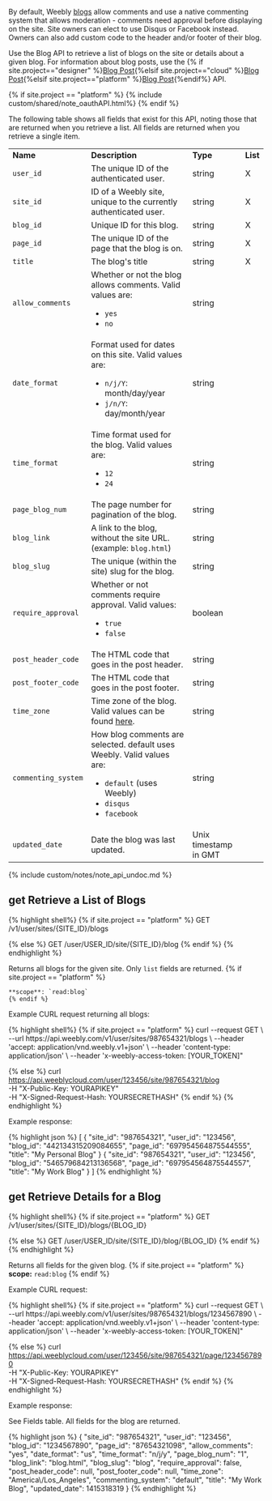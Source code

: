 By default, Weebly [blogs](https://hc.weebly.com/hc/en-us/articles/201405086-Create-a-Blog-Post) allow comments and use a native commenting system that allows moderation - comments need approval before displaying on the site. Site owners can elect to use Disqus or Facebook instead. Owners can also add custom code to the header and/or footer of their blog.

Use the Blog API to retrieve a list of blogs on the site or details about a given blog. For information about blog posts, use the {% if site.project=="designer" %}[Blog Post](ds_api_blog_post.html){%elsif site.project=="cloud" %}[Blog Post](cl_api_blog_post.html){%elsif site.project=="platform" %}[Blog Post](pf_api_blog_post.html){%endif%} API.

{% if site.project == "platform" %}
{% include custom/shared/note_oauthAPI.html%}
{% endif %}

The following table shows all fields that exist for this API, noting those that are returned when you retrieve a list. All fields are returned when you retrieve a single item.
<table>
    <tbody>
    <tr>
        <td><strong>Name</strong></td>
        <td><strong>Description</strong></td>
        <td><strong>Type</strong></td>
        <td><strong>List</strong></td>
    </tr>
    <tr>
        <td><code>user_id</code></td>
        <td>The unique ID of the authenticated user.</td>
        <td>string</td>
        <td>X</td>
    </tr>
    <tr>
        <td><code>site_id</code></td>
        <td>ID of a Weebly site, unique to the currently authenticated
            user.</td>
        <td>string</td>
        <td>X</td>
    </tr>
    <tr>
        <td><code>blog_id</code></td>
        <td>Unique ID for this blog.<br>
        </td>
        <td>string</td>
        <td>X</td>
    </tr>
    <tr>
        <td><code>page_id</code></td>
        <td>​​The unique ID of the page<!--todo: link--> that the blog is
            on.</td>
        <td>string</td>
        <td>X</td>
    </tr>
    <tr>
        <td><code>title</code></td>
        <td>The blog's title<br>
        </td>
        <td>string</td>
        <td>X</td>
    </tr>
    <tr>
        <td>
            <code>allow_comments</code>
        </td>
        <td>Whether or not the blog allows
            comments. Valid values are:
            <ul>
                <li><code>yes</code></li>
                <li><code>no​​</code></li>
            </ul>
        </td>
        <td>string</td>
        <td>
        </td>
    </tr>
    <tr>
        <td>
            <code>date_format</code>
        </td>
        <td>Format used for dates on this
            site. Valid values are:<br>
            <ul>
                <li><code>n/j/Y</code>:
                    month/day/year</li>
                <li><code>j/n/Y</code>:
                    day/month/year</li>
            </ul>
        </td>
        <td>string</td>
        <td>
        </td>
    </tr>
    <tr>
        <td>
            <code>time_format</code>
        </td>
        <td>Time format used for the blog.
            Valid values are:
            <ul>
                <li><code>12</code></li>
                <li><code>24</code></li>
            </ul>
        </td>
        <td>string</td>
        <td>
        </td>
    </tr>
    <tr>
        <td>
            <code>page_blog_num</code>
        </td>
        <td>​The page number for pagination
            of the blog.
        </td>
        <td>string</td>
        <td>
        </td>
    </tr>
    <tr>
        <td>
            <code>blog_link</code>
        </td>
        <td>A link to the blog, without the
            site URL. (example: <code>blog.html</code>)<br>
        </td>
        <td>string</td>
        <td>
        </td>
    </tr>
    <tr>
        <td>
            <code>blog_slug</code>
        </td>
        <td>​​​The unique (within the site)
            slug for the blog.
        </td>
        <td>string</td>
        <td>
        </td>
    </tr>
    <tr>
        <td>
            <code>require_approval</code>
        </td>
        <td>Whether or not comments require
            approval. Valid values:
            <ul>
                <li><code>true</code></li>
                <li><code>false</code></li>
            </ul>
        </td>
        <td>boolean<br>
        </td>
        <td><br>
        </td>
    </tr>
    <tr>
        <td>
            <code>post_header_code</code>
        </td>
        <td>​​​The HTML code that goes in
            the post header.
        </td>
        <td>string</td>
        <td>
        </td>
    </tr>
    <tr>
        <td>
            <code>post_footer_code</code>
        </td>
        <td>​​​​The HTML code that goes in
            the post footer.
        </td>
        <td>string</td>
        <td>
        </td>
    </tr>
    <tr>
        <td>
            <code>time_zone</code>
        </td>
        <td>Time zone of the blog. ​Valid
            values can be found <a
                    href="http://cloud-developer.weebly.com/uploads/3/0/3/1/30316827/timezones.json"
                    target="_blank">here<!--todo: Need to repost this somewhere--></a>.<br>
        </td>
        <td>string</td>
        <td>
        </td>
    </tr>
    <tr>
        <td>
            <code>commenting_system</code>
        </td>
        <td>How blog comments are selected.
            default uses Weebly. Valid values are:
            <ul>
                <li>​<code>default</code> (uses
                    Weebly)</li>
                <li><code>disqus</code></li>
                <li><code>facebook</code></li>
            </ul>
        </td>
        <td>string</td>
        <td>
        </td>
    </tr>
    <tr>
        <td>
            <code>updated_date</code>
        </td>
        <td>​​Date the blog was last updated.
        </td>
        <td>​​Unix timestamp in GMT<br>
        </td>
        <td><br>
        </td>
    </tr>
    </tbody>
</table>
{% include custom/notes/note_api_undoc.md %}

<h2><span class="label label-get text-uppercase">get</span> Retrieve a List of Blogs</h2>

{% highlight shell%}
{% if site.project == "platform" %}
GET /v1/user/sites/{SITE_ID}/blogs

{% else %}
GET /user/USER_ID/site/{SITE_ID}/blog
{% endif %}
{% endhighlight %}

Returns all blogs for the given site. Only `list` fields are returned.
    {% if site.project == "platform" %}

    **scope**: `read:blog`
    {% endif %}

<p class="codeTitle">Example CURL request returning all blogs:</p>
{% highlight shell%}
{% if site.project == "platform" %}
curl --request GET \
--url https://api.weebly.com/v1/user/sites/987654321/blogs \
--header 'accept: application/vnd.weebly.v1+json' \
--header 'content-type: application/json' \
--header 'x-weebly-access-token: [YOUR_TOKEN]"

{% else %}
curl https://api.weeblycloud.com/user/123456/site/987654321/blog \
-H "X-Public-Key: YOURAPIKEY" \
-H "X-Signed-Request-Hash: YOURSECRETHASH"
{% endif %}
{% endhighlight %}

<p class="codeTitle">Example response:</p>
{% highlight json %}
[
    {
        "site_id": "987654321",
        "user_id": "123456",
        "blog_id": "442134315209084655",
        "page_id": "697954564875544555",
        "title": "My Personal Blog"
    }
    {
        "site_id": "987654321",
        "user_id": "123456",
        "blog_id": "546579684213136568",
        "page_id": "697954564875544557",
        "title": "My Work Blog"
    }
]
{% endhighlight %}

<h2><span class="label label-get text-uppercase">get</span> Retrieve Details for a Blog
</h2>
{% highlight shell%}
{% if site.project == "platform" %}
GET /v1/user/sites/{SITE_ID}/blogs/{BLOG_ID}

{% else %}
GET /user/USER_ID/site/{SITE_ID}/blog/{BLOG_ID}
{% endif %}
{% endhighlight %}

<p>Returns all fields for the given blog.
    {% if site.project == "platform" %}
    <br>
    <b>scope:</b> <code>read:blog</code>
    {% endif %}

<p class="codeTitle">Example CURL request:</p>
{% highlight shell%}
{% if site.project == "platform" %}
curl --request GET \
--url https://api.weebly.com/v1/user/sites/987654321/blogs/1234567890 \
--header 'accept: application/vnd.weebly.v1+json' \
--header 'content-type: application/json' \
--header 'x-weebly-access-token: [YOUR_TOKEN]"

{% else %}
curl https://api.weeblycloud.com/user/123456/site/987654321/page/1234567890 \
-H "X-Public-Key: YOURAPIKEY" \
-H "X-Signed-Request-Hash: YOURSECRETHASH"
{% endif %}
{% endhighlight %}

<p class="codeTitle">Example response:</p>
<p>See Fields table. All fields for the blog are returned.</p>
{% highlight json %}
{
    "site_id": "987654321",
    "user_id": "123456",
    "blog_id": "1234567890",
    "page_id": "87654321098",
    "allow_comments": "yes",
    "date_format": "us",
    "time_format": "n/j/y",
    "page_blog_num": "1",
    "blog_link": "blog.html",
    "blog_slug": "blog",
    "require_approval": false,
    "post_header_code": null,
    "post_footer_code": null,
    "time_zone": "America\/Los_Angeles",
    "commenting_system": "default",
    "title": "My Work Blog",
    "updated_date": 1415318319
}
{% endhighlight %}

